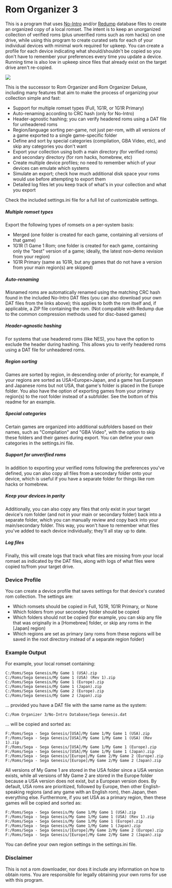 # Rom Organizer 3

This is a program that uses [No-Intro](https://datomatic.no-intro.org/) and/or [Redump](http://redump.org/) database files to create an organized copy of a local romset. The intent is to keep an unorganized collection of verified roms (plus unverified roms such as rom hacks) on one drive, while using this program to create curated sets for each of your individual devices with minimal work required for upkeep. You can create a profile for each device indicating what should/shouldn't be copied so you don't have to remember your preferences every time you update a device. Running time is also low in upkeep since files that already exist on the target drive aren't re-copied.

<img src="https://github.com/GateGuy/RomOrganizer3/blob/master/screenshot.png?raw=true" width="" height="" />

This is the successor to Rom Organizer and Rom Organizer Deluxe, including many features that aim to make the process of organizing your collection simple and fast:
- Support for multiple romset types (Full, 1G1R, or 1G1R Primary)
- Auto-renaming according to CRC hash (only for No-Intro)
- Header-agnostic hashing; you can verify headered roms using a DAT file for unheadered roms
- Region/language sorting per-game, not just per-rom, with all versions of a game exported to a single game-specific folder
- Define and sort by special categories (compilation, GBA Video, etc), and skip any categories you don't want
- Export your collection using both a main directory (for verified roms) and secondary directory (for rom hacks, homebrew, etc)
- Create multiple device profiles; no need to remember which of your devices can emulate which systems
- Simulate an export; check how much additional disk space your roms would use before attempting to export them
- Detailed log files let you keep track of what's in your collection and what you export

Check the included settings.ini file for a full list of customizable settings.

##### Multiple romset types
Export the following types of romsets on a per-system basis:
- Merged (one folder is created for each game, containing all versions of that game)
- 1G1R (1 Game 1 Rom; one folder is created for each game, containing only the "best" version of a game; ideally, the latest non-demo revision from your region)
- 1G1R Primary (same as 1G1R, but any games that do not have a version from your main region(s) are skipped)

##### Auto-renaming
Misnamed roms are automatically renamed using the matching CRC hash found in the included No-Intro DAT files (you can also download your own DAT files from the links above); this applies to both the rom itself and, if applicable, a ZIP file containing the rom. (Not compatible with Redump due to the common compression methods used for disc-based games)

##### Header-agnostic hashing
For systems that use headered roms (like NES), you have the option to exclude the header during hashing. This allows you to verify headered roms using a DAT file for unheadered roms.

##### Region sorting
Games are sorted by region, in descending order of priority; for example, if your regions are sorted as USA>Europe>Japan, and a game has European and Japanese roms but not USA, that game's folder is placed in the Europe folder. You also have the option of exporting games from your primary region(s) to the root folder instead of a subfolder. See the bottom of this readme for an example.

##### Special categories
Certain games are organized into additional subfolders based on their names, such as "Compilation" and "GBA Video", with the option to skip these folders and their games during export. You can define your own categories in the settings.ini file.

##### Support for unverified roms
In addition to exporting your verified roms following the preferences you've defined, you can also copy all files from a secondary folder onto your device, which is useful if you have a separate folder for things like rom hacks or homebrew.

##### Keep your devices in parity
Additionally, you can also copy any files that only exist in your target device's rom folder (and not in your main or secondary folder) back into a separate folder, which you can manually review and copy back into your main/secondary folder. This way, you won't have to remember what files you've added to each device individually; they'll all stay up to date.

##### Log files
Finally, this will create logs that track what files are missing from your local romset as indicated by the DAT files, along with logs of what files were copied to/from your target drive.

### Device Profile
You can create a device profile that saves settings for that device's curated rom collection. The settings are:
- Which romsets should be copied in Full, 1G1R, 1G1R Primary, or None
- Which folders from your secondary folder should be copied
- Which folders should not be copied (for example, you can skip any file that was originally in a [Homebrew] folder, or skip any roms in the [Japan] region)
- Which regions are set as primary (any roms from these regions will be saved in the root directory instead of a separate region folder)

### Example Output
For example, your local romset containing:
```
C:/Roms/Sega Genesis/My Game 1 (USA).zip
C:/Roms/Sega Genesis/My Game 1 (USA) (Rev 1).zip
C:/Roms/Sega Genesis/My Game 1 (Europe).zip
C:/Roms/Sega Genesis/My Game 1 (Japan).zip
C:/Roms/Sega Genesis/My Game 2 (Europe).zip
C:/Roms/Sega Genesis/My Game 2 (Japan).zip
```
... provided you have a DAT file with the same name as the system:
```
C:/Rom Organizer 3/No-Intro Database/Sega Genesis.dat
```
... will be copied and sorted as:
```
F:/Roms/Sega - Sega Genesis/[USA]/My Game 1/My Game 1 (USA).zip
F:/Roms/Sega - Sega Genesis/[USA]/My Game 1/My Game 1 (USA) (Rev 1).zip
F:/Roms/Sega - Sega Genesis/[USA]/My Game 1/My Game 1 (Europe).zip
F:/Roms/Sega - Sega Genesis/[USA]/My Game 1/My Game 1 (Japan).zip
F:/Roms/Sega - Sega Genesis/[Europe]/My Game 2/My Game 2 (Europe).zip
F:/Roms/Sega - Sega Genesis/[Europe]/My Game 2/My Game 2 (Japan).zip
```
All versions of My Game 1 are stored in the USA folder since a USA version exists, while all versions of My Game 2 are stored in the Europe folder because a USA version does not exist, but a European version does. By default, USA roms are prioritized, followed by Europe, then other English-speaking regions (and any game with an English rom), then Japan, then everything else. Furthermore, if you set USA as a primary region, then these games will be copied and sorted as:
```
F:/Roms/Sega - Sega Genesis/My Game 1/My Game 1 (USA).zip
F:/Roms/Sega - Sega Genesis/My Game 1/My Game 1 (USA) (Rev 1).zip
F:/Roms/Sega - Sega Genesis/My Game 1/My Game 1 (Europe).zip
F:/Roms/Sega - Sega Genesis/My Game 1/My Game 1 (Japan).zip
F:/Roms/Sega - Sega Genesis/[Europe]/My Game 2/My Game 2 (Europe).zip
F:/Roms/Sega - Sega Genesis/[Europe]/My Game 2/My Game 2 (Japan).zip
```
You can define your own region settings in the settings.ini file.

### Disclaimer
This is not a rom downloader, nor does it include any information on how to obtain roms. You are responsible for legally obtaining your own roms for use with this program.
